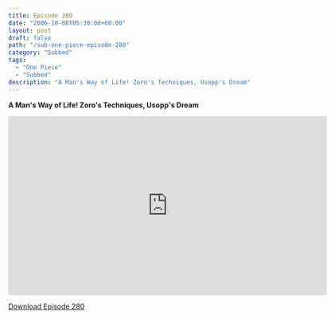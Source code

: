```yaml
---
title: Episode 280
date: "2006-10-08T05:30:00+00:00"
layout: post
draft: false
path: "/sub-one-piece-episode-280"
category: "Subbed"
tags:
  - "One Piece"
  - "Subbed"
description: "A Man's Way of Life! Zoro's Techniques, Usopp's Dream"
---
```


**A Man's Way of Life! Zoro's Techniques, Usopp's Dream**

<iframe width="640" height="360" src="https://www.rapidvideo.com/e/FXQHP7QS0A" frameborder="0" marginwidth=0 marginheight=0 scrolling=no allowfullscreen></iframe>

<a href="http://ouo.io/qs/eCodkFEQ?s=https://rapidvid.to/d/https://www.rapidvideo.com/e/FXQHP7QS0A">Download Episode 280</a>
